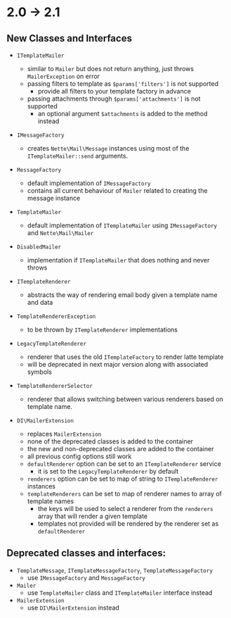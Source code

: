 # 2.0 -> 2.1

## New Classes and Interfaces

* `ITemplateMailer`
  * similar to `Mailer` but does not return anything, just throws `MailerException` on error
  * passing filters to template as `$params['filters']` is not supported
    * provide all filters to your template factory in advance
  * passing attachments through `$params['attachments']` is not supported
    * an optional argument `$attachments` is added to the method instead

* `IMessageFactory`
  * creates `Nette\Mail\Message` instances using most of the `ITemplateMailer::send` arguments.

* `MessageFactory`
  * default implementation of `IMessageFactory`
  * contains all current behaviour of `Mailer` related to creating the message instance

* `TemplateMailer`
  * default implementation of `ITemplateMailer` using `IMessageFactory` and `Nette\Mail\Mailer`

* `DisabledMailer`
  * implementation if `ITemplateMailer` that does nothing and never throws

* `ITemplateRenderer`
  * abstracts the way of rendering email body given a template name and data

* `TemplateRendererException`
  * to be thrown by `ITemplateRenderer` implementations

* `LegacyTemplateRenderer`
  * renderer that uses the old `ITemplateFactory` to render latte template
  * will be deprecated in next major version along with associated symbols

* `TemplateRendererSelector`
  * renderer that allows switching between various renderers based on template name.

* `DI\MailerExtension`
  * replaces `MailerExtension`
  * none of the deprecated classes is added to the container
  * the new and non-deprecated classes are added to the container
  * all previous config options still work
  * `defaultRenderer` option can be set to an `ITemplateRenderer` service
    * it is set to the `LegacyTemplateRenderer` by default
  * `renderers` option can be set to map of string to `ITemplateRenderer` instances
  * `templateRenderers` can be set to map of renderer names to array of template names
    * the keys will be used to select a renderer from the `renderers` array that will render a given template
    * templates not provided will be rendered by the renderer set as `defaultRenderer`

## Deprecated classes and interfaces:

* `TemplateMessage`, `ITemplateMessageFactory`, `TemplateMessageFactory`
  * use `IMessageFactory` and `MessageFactory`
* `Mailer`
  * use `TemplateMailer` class and `ITemplateMailer` interface instead  
* `MailerExtension`
  * use `DI\MailerExtension` instead
     
